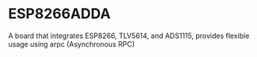# ESP8266ADDA
A board that integrates ESP8266, TLV5614, and ADS1115, provides flexible usage using arpc (Asynchronous RPC)
